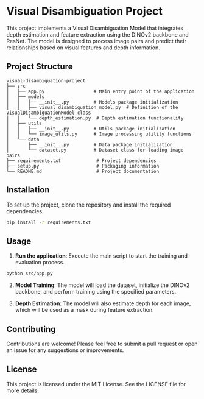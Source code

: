 # Visual Disambiguation Project

This project implements a Visual Disambiguation Model that integrates depth estimation and feature extraction using the DINOv2 backbone and ResNet. The model is designed to process image pairs and predict their relationships based on visual features and depth information.

## Project Structure

```
visual-disambiguation-project
├── src
│   ├── app.py                  # Main entry point of the application
│   ├── models
│   │   ├── __init__.py         # Models package initialization
│   │   ├── visual_disambiguation_model.py  # Definition of the VisualDisambiguationModel class
│   │   └── depth_estimation.py  # Depth estimation functionality
│   ├── utils
│   │   ├── __init__.py         # Utils package initialization
│   │   └── image_utils.py      # Image processing utility functions
│   └── data
│       ├── __init__.py         # Data package initialization
│       └── dataset.py          # Dataset class for loading image pairs
├── requirements.txt             # Project dependencies
├── setup.py                     # Packaging information
└── README.md                    # Project documentation
```

## Installation

To set up the project, clone the repository and install the required dependencies:

```bash
pip install -r requirements.txt
```

## Usage

1. **Run the application**: Execute the main script to start the training and evaluation process.

```bash
python src/app.py
```

2. **Model Training**: The model will load the dataset, initialize the DINOv2 backbone, and perform training using the specified parameters.

3. **Depth Estimation**: The model will also estimate depth for each image, which will be used as a mask during feature extraction.

## Contributing

Contributions are welcome! Please feel free to submit a pull request or open an issue for any suggestions or improvements.

## License

This project is licensed under the MIT License. See the LICENSE file for more details.